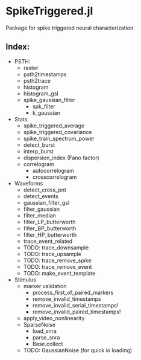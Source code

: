 # SpikeTriggered.jl

Package for spike triggered neural characterization.

## Index:

- PSTH:
  - raster
  - psth2timestamps
  - psth2trace
  - histogram
  - histogram_gsl
  - spike_gaussian_filter
    - spk_filter
    - k_gaussian
- Stats:
  - spike_triggered_average
  - spike_triggered_covariance
  - spike_train_spectrum_power
  - detect_burst
  - interp_burst
  - dispersion_index (Fano factor)
  - correlogram
    - autocorrelogram
    - crosscorrelogram
- Waveforms
  - detect_cross_pnt
  - detect_events
  - gaussian_filter_gsl
  - filter_gaussian
  - filter_median
  - filter_LP_butterworth
  - filter_BP_butterworth
  - filter_HP_butterworth
  - trace_event_related
  - TODO: trace_downsample
  - TODO: trace_upsample
  - TODO: trace_remove_spike
  - TODO: trace_remove_event
  - TODO: make_event_template
- Stimulus
  - marker validation
    - process_first_of_paired_markers
    - remove_invalid_timestamps
    - remove_invalid_serial_timestamps!
    - remove_invalid_paired_timestamps!
  - apply_video_nonlinearity
  - SparseNoise
    - load_snra
    - parse_snra
    - Base.collect
  - TODO: GaussianNoise (for quick io loading)
